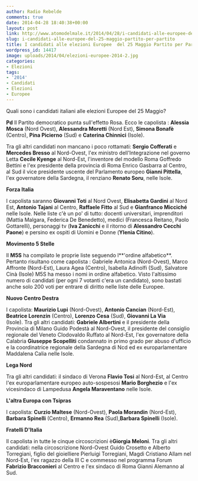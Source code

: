 ```yaml
---
author: Radio Rebelde
comments: true
date: 2014-04-28 18:40:38+00:00
layout: post
link: http://www.atomodelmale.it/2014/04/28/i-candidati-alle-europee-del-25-maggio-partito-per-partito/
slug: i-candidati-alle-europee-del-25-maggio-partito-per-partito
title: I candidati alle elezioni Europee  del 25 Maggio Partito per Partito
wordpress_id: 14417
image: uploads/2014/04/elezioni-europee-2014-2.jpg
categories:
- Elezioni
tags:
- '2014'
- Candidati
- Elezioni
- Europee
---
```


Quali sono i candidati italiani alle elezioni Europee del 25 Maggio?

**Pd**
Il Partito democratico punta sull'effetto Rosa.
Ecco le capolista : **Alessia Mosca** (Nord Ovest), **Alessandra Moretti** (Nord Est), **Simona Bonafè** (Centro), **Pina Picierno** (Sud) e **Caterina Chinnici** (Isole).

Tra gli altri candidati non mancano i poco rottamati: **Sergio Cofferati** e **Mercedes Bresso** al Nord-Ovest, l'ex ministro dell'Integrazione nel governo Letta **Cecile Kyenge** al Nord-Est, l'inventore del modello Roma Goffredo Bettini e l'ex presidente della provincia di Roma Enrico Gasbarra al Centro, al Sud il vice presidente uscente del Parlamento europeo **Gianni Pittella**, l'ex governatore della Sardegna, il renziano **Renato Soru**, nelle Isole.

**Forza Italia**

I capolista saranno **Giovanni Toti** al Nord Ovest, **Elisabetta Gardini** al Nord Est, **Antonio Tajani** al Centro, **Raffaele Fitto** al Sud e **Gianfranco Micciché** nelle Isole. Nelle liste c'è un po' di tutto: docenti universitari, imprenditori (Mattia Malgara, Federica De Benedetto), medici (Francesca Reitano, Paolo Gottarelli), personaggi tv (**Iva Zanicchi** e il ritorno di **Alessandro Cecchi Paone**) e persino ex ospiti di Uomini e Donne (**Ylenia Citino**).

**Movimento 5 Stelle**

Il **M5S** ha compilato le proprie liste seguendo l**'ordine alfabetico**. Pertanto risultano come capolista : Gabriele Antonica (Nord-Ovest), Marco Affronte (Nord-Est), Laura Agea (Centro), Isabella Adinolfi (Sud), Salvatore Cinà (Isole) M5S ha messo i nomi in ordine alfabetico. Visto l'altissimo numero di candidati (per ogni 7 votanti c'era un candidato), sono bastati anche solo 200 voti per entrare di diritto nelle liste delle Europee.

**Nuovo Centro Destra**

I capolista: **Maurizio Lupi** (Nord-Ovest), **Antonio Cancian** (Nord-Est), **Beatrice Lorenzin** (Centro), **Lorenzo Cesa** (Sud), **Giovanni La Via** (Isole). Tra gli altri candidati: **Gabriele Albertini** e il presidente della Provincia di Milano Guido Podestà al Nord-Ovest, il presidente del consiglio regionale del Veneto Clodovaldo Ruffato al Nord-Est, l'ex governatore della Calabria **Giuseppe Scopelliti** condannato in primo grado per abuso d'ufficio e la coordinatrice regionale della Sardegna di Ncd ed ex europarlamentare Maddalena Calia nelle Isole.

**Lega Nord**

Tra gli altri candidati: il sindaco di Verona **Flavio Tosi** al Nord-Est, al Centro l'ex europarlamentare europeo auto-sospesosi **Mario Borghezio** e l'ex vicesindaco di Lampedusa **Angela Maraventano** nelle Isole.

**L'altra Europa con Tsipras**

I capolista: **Curzio Maltese** (Nord-Ovest), **Paola Morandin** (Nord-Est), **Barbara Spinelli** (Centro), **Ermanno Rea** (Sud),**Barbara Spinelli** (Isole).

**Fratelli D'Italia**

Il capolista in tutte le cinque circoscrizioni è**Giorgia Meloni**. Tra gli altri candidati: nella circoscrizione Nord-Ovest Guido Crosetto e Alberto Torregiani, figlio del gioielliere Pierluigi Torregiani, Magdi Cristiano Allam nel Nord-Est, l'ex ragazzo della III C e commesso nel programma Forum **Fabrizio Bracconieri** al Centro e l'ex sindaco di Roma Gianni Alemanno al Sud.
